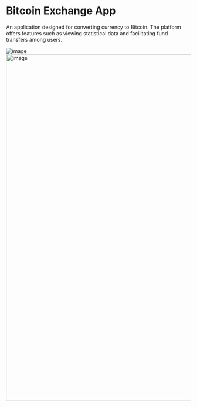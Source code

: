 <h1>Bitcoin Exchange App</h1>
<p>An application designed for converting currency to Bitcoin. The platform offers features such as viewing statistical data and facilitating fund transfers among users.</p>
<img src="https://github.com/TzviaIzhakov/mister-bitcoin-vue/assets/141166479/0aad9aee-387e-4167-bb12-38a18117e231" alt="image"/>
<img width="943" alt="image" src="https://github.com/TzviaIzhakov/mister-bitcoin-vue/assets/141166479/493c3285-d080-434e-983f-f4b4b904841b"/>


